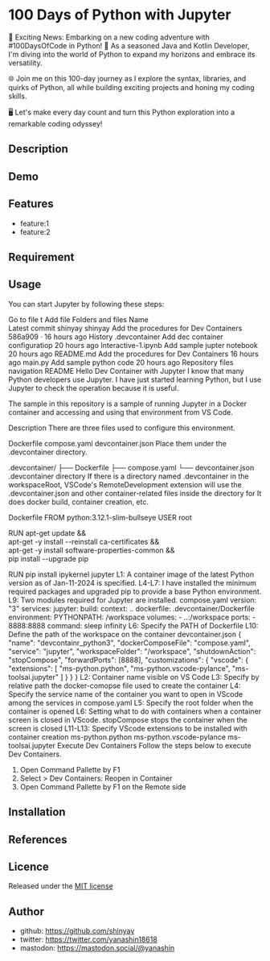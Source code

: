 # 100 Days of Python with Jupyter

🐍 Exciting News: Embarking on a new coding adventure with #100DaysOfCode in Python! 🚀 As a seasoned Java and Kotlin Developer, I'm diving into the world of Python to expand my horizons and embrace its versatility.

🌐 Join me on this 100-day journey as I explore the syntax, libraries, and quirks of Python, all while building exciting projects and honing my coding skills.

🖥️ Let's make every day count and turn this Python exploration into a remarkable coding odyssey!

## Description

## Demo

## Features

- feature:1
- feature:2

## Requirement

## Usage

You can start Jupyter by following these steps:


Go to file
t
Add file
Folders and files
Name		
Latest commit
shinyay
shinyay
Add the procedures for Dev Containers
586a909
 · 
16 hours ago
History
.devcontainer
Add dec container configuratiop
20 hours ago
Interactive-1.ipynb
Add sample jupter notebook
20 hours ago
README.md
Add the procedures for Dev Containers
16 hours ago
main.py
Add sample python code
20 hours ago
Repository files navigation
README
Hello Dev Container with Jupyter
I know that many Python developers use Jupyter. I have just started learning Python, but I use Jupyter to check the operation because it is useful.

The sample in this repository is a sample of running Jupyter in a Docker container and accessing and using that environment from VS Code.

Description
There are three files used to configure this environment.

Dockerfile
compose.yaml
devcontainer.json
Place them under the .devcontainer directory.

.devcontainer/
├── Dockerfile
├── compose.yaml
└── devcontainer.json
.devcontainer directory
If there is a directory named .devcontainer in the workspaceRoot, VSCode's RemoteDevelopment extension will use the .devcontainer.json and other container-related files inside the directory for It does docker build, container creation, etc.

Dockerfile
FROM python:3.12.1-slim-bullseye
USER root

RUN apt-get update && \
    apt-get -y install --reinstall ca-certificates && \
    apt-get -y install software-properties-common && \
    pip install --upgrade pip

RUN pip install ipykernel jupyter
L1: A container image of the latest Python version as of Jan-11-2024 is specified.
L4-L7: I have installed the minimum required packages and upgraded pip to provide a base Python environment.
L9: Two modules required for Jupyter are installed.
compose.yaml
version: "3"
services:
  jupyter:
    build:
      context: ..
      dockerfile: .devcontainer/Dockerfile
    environment:
      PYTHONPATH: /workspace
    volumes:
      - ..:/workspace
    ports:
      - 8888:8888
    command: sleep infinity
L6: Specify the PATH of Dockerfile
L10: Define the path of the workspace on the container
devcontainer.json
{
	"name": "devcontainr_python3",
	"dockerComposeFile": "compose.yaml",
	"service": "jupyter",
	"workspaceFolder": "/workspace",
	"shutdownAction": "stopCompose",
	"forwardPorts": [8888],
	"customizations": {
		"vscode": {
			"extensions": [
                "ms-python.python",
				"ms-python.vscode-pylance",
                "ms-toolsai.jupyter"
            ]
		}
	}
}
L2: Container name visible on VS Code
L3: Specify by relative path the docker-comopse file used to create the container
L4: Specify the service name of the container you want to open in VScode among the services in compose.yaml
L5: Specify the root folder when the container is opened
L6: Setting what to do with containers when a container screen is closed in VScode. stopCompose stops the container when the screen is closed
L11-L13: Specify VScode extensions to be installed with container creation
ms-python.python
ms-python.vscode-pylance
ms-toolsai.jupyter
Execute Dev Containers
Follow the steps below to execute Dev Containers.

1. Open Command Pallette by F1
2. Select > Dev Containers: Reopen in Container
3. Open Command Pallette by F1 on the Remote side

## Installation

## References

## Licence

Released under the [MIT license](https://gist.githubusercontent.com/shinyay/56e54ee4c0e22db8211e05e70a63247e/raw/34c6fdd50d54aa8e23560c296424aeb61599aa71/LICENSE)

## Author

- github: <https://github.com/shinyay>
- twitter: <https://twitter.com/yanashin18618>
- mastodon: <https://mastodon.social/@yanashin>
